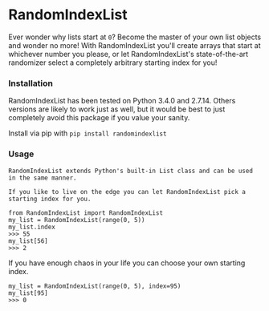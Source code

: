 [](https://github.com/sawyersteven/randomindexlist/img/Logo_wide.png)

# RandomIndexList
Ever wonder why lists start at `0`? Become the master of your own list objects and wonder no more! With RandomIndexList you'll create arrays that start at whichever number you please, or let RandomIndexList's state-of-the-art randomizer select a completely arbitrary starting index for you!

### Installation
RandomIndexList has been tested on Python 3.4.0 and 2.7.14. Others versions are likely to work just as well, but it would be best to just completely avoid this package if you value your sanity.

Install via pip with `pip install randomindexlist`


### Usage
    RandomIndexList extends Python's built-in List class and can be used in the same manner.

	If you like to live on the edge you can let RandomIndexList pick a starting index for you.
	
    from RandomIndexList import RandomIndexList
    my_list = RandomIndexList(range(0, 5))
    my_list.index
    >>> 55
    my_list[56]
    >>> 2
    
If you have enough chaos in your life you can choose your own starting index.

    my_list = RandomIndexList(range(0, 5), index=95)
    my_list[95]
    >>> 0